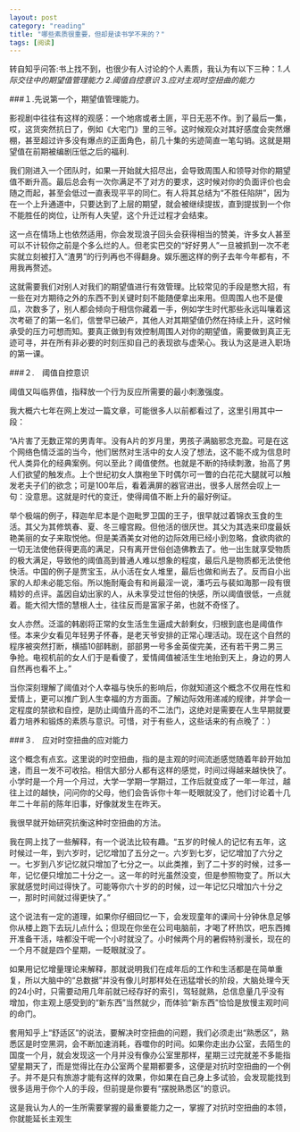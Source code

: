 ```yaml
---
layout: post
category: "reading"
title: "哪些素质很重要，但却是读书学不来的？"
tags: [阅读]
---
```


转自知乎问答:书上找不到，也很少有人讨论的个人素质，我认为有以下三种：*1.人际交往中的期望值管理能力* *2.阈值自控意识* *3.应对主观时空扭曲的能力*


###１.先说第一个，期望值管理能力。


影视剧中往往有这样的观感：一个地痞或者土匪，平日无恶不作。到了最后一集，哎，这货突然抗日了，例如《大宅门》里的三爷。这时候观众对其好感度会突然爆棚，甚至超过许多没有爆点的正面角色，前几十集的劣迹简直一笔勾销。这就是期望值在前期被编剧压低之后的福利.

我们刚进入一个团队时，如果一开始就大招尽出，会导致周围人和领导对你的期望值不断升高。最后总会有一次你满足不了对方的要求，这时候对你的负面评价也会随之而起，甚至会低过一直表现平平的同仁。有人将其总结为“不胜任陷阱”，因为在一个上升通道中，只要达到了上层的期望，就会被继续提拔，直到提拔到一个你不能胜任的岗位，让所有人失望，这个升迁过程才会结束。

这一点在情场上也依然适用，你会发现浪子回头会获得相当的赞美，许多女人甚至可以不计较你之前是个多么烂的人。但老实巴交的“好好男人”一旦被抓到一次不老实就立刻被打入“渣男”的行列再也不得翻身。娱乐圈这样的例子去年今年都有，不用我再赘述。

这就需要我们对别人对我们的期望值进行有效管理。比较常见的手段是憋大招，有一些在对方期待之外的东西不到关键时刻不能随便拿出来用。但周围人也不是傻瓜，次数多了，别人都会倾向于相信你藏着一手，例如学生时代那些永远叫嚷着这次考砸了的第一名们，信誉早已破产，其他人对其期望值仍然在持续上升，这时候承受的压力可想而知。要真正做到有效控制周围人对你的期望值，需要做到真正无迹可寻，并在所有非必要的时刻压抑自己的表现欲与虚荣心。我认为这是进入职场的第一课。



###２.　阈值自控意识

阈值又叫临界值，指释放一个行为反应所需要的最小刺激强度。

我大概六七年在网上发过一篇文章，可能很多人以前都看过了，这里引用其中一段：

“A片害了无数正常的男青年。没有A片的岁月里，男孩子满脑邪念充盈。可是在这个网络色情泛滥的当今，他们居然对生活中的女人没了想法，这不能不成为信息时代人类异化的经典案例。何以至此？阈值使然。也就是不断的持续刺激，抬高了男人们欲望的触发点。上个世纪初女人旗袍坐下时偶尔可一瞥的白花花大腿就可以触发老夫子们的欲念；可是100年后，看着满屏的器官进出，很多人居然会叹上一句：没意思。这就是时代的变迁，使得阈值不断上升的最好例证。

举个极端的例子，释迦牟尼本是个迦毗罗卫国的王子，很早就过着锦衣玉食的生活。其父为其修筑春、夏、冬三幢宫殿。但他活的很厌世。其父为其选来印度最妖艳美丽的女子来取悦他。但是美酒美女对他的边际效用已经小到忽略，食欲肉欲的一切无法使他获得更高的满足，只有离开世俗创造佛教去了。他一出生就享受物质的极大满足，导致他的阈值高到普通人难以想象的程度，最后凡是物质都无法使他快活。中国的例子是贾宝玉，从小活在女人堆里，最后也做和尚去了。反而自小出家的人却未必能忘俗。所以施耐庵会有和尚最淫一说，潘巧云与裴如海那一段有很精妙的点评。盖因自幼出家的人，从未享受过世俗的快感，所以阈值很低，一点就着。能大彻大悟的慧根人士，往往反而是富家子弟，也就不奇怪了。

女人亦然。泛滥的韩剧将正常的女生活生生逼成大龄剩女，归根到底也是阈值作怪。本来少女看见年轻男子怀春，是老天爷安排的正常心理活动。现在这个自然的程序被突然打断，横插10部韩剧，部部男一号多金英俊完美，还有若干男二男三争抢。电视机前的女人们于是看傻了，爱情阈值被活生生地抬到天上，身边的男人自然再也看不上。”

当你深刻理解了阈值对个人幸福与快乐的影响后，你就知道这个概念不仅用在性和爱情上，更可以推广到人生幸福的方方面面。了解边际效用递减的规律，并学会一定程度的禁欲和自控，是防止阈值升高的不二法门，这绝对是需要在人生早期就要着力培养和锻炼的素质与意识。可惜，对于有些人，这些话来的有点晚了：）




###３.　应对时空扭曲的应对能力

这个概念有点玄。这里说的时空扭曲，指的是主观的时间流逝感觉随着年龄开始加速，而且一发不可收拾。相信大部分人都有这样的感觉，时间过得越来越快快了。小学时是一个月一个月过，大学一学期一学期过，工作后就变成了一年一年过，越往上过的越快，问问你的父母，他们会告诉你十年一眨眼就没了，他们讨论着十几年二十年前的陈年旧事，好像就发生在昨天。

我很早就开始研究抗衡这种时空扭曲的方法。

我在网上找了一些解释，有一个说法比较有趣。“五岁的时候人的记忆有五年，这时候过一年，到六岁时，记忆增加了五分之一。六岁到七岁，记忆增加了六分之一。七岁到八岁记忆就只增加了七分之一。以此类推，到了二十岁的时候，过多一年，记忆便只增加二十分之一。这一年的时光虽然没变，但是参照物变了。所以大家就感觉时间过得快了。可能等你六十岁的的时候，过一年记忆只增加六十分之一，那时时间就过得更快了。”

这个说法有一定的道理，如果你仔细回忆一下，会发现童年的课间十分钟休息足够你从楼上跑下去玩儿点什么；但现在你坐在公司电脑前，才喝了杯热饮，吧东西摊开准备干活，啥都没干呢一个小时就没了。小时候两个月的暑假特别漫长，现在的一个月不就是四个星期，一眨眼就没了。

如果用记忆增量理论来解释，那就说明我们在成年后的工作和生活都是在简单重复，所以大脑中的“总数据”并没有像儿时那样处在迅猛增长的阶段，大脑处理今天的24小时，只需要动用几年前就已经存好的索引，驾轻就熟，总信息量几乎没有增加，你主观上感受到的“新东西”当然就少，而体验“新东西”恰恰是放慢主观时间的命门。

套用知乎上“舒适区”的说法，要解决时空扭曲的问题，我们必须走出“熟悉区”，熟悉区是时空黑洞，会不断加速消耗，吞噬你的时间。如果你走出办公室，去陌生的国度一个月，就会发现这一个月并没有像办公室里那样，星期三过完就差不多能指望星期天了，而是觉得比在办公室两个星期都要多，这便是对抗时空扭曲的一个例子。并不是只有旅游才能有这样的效果，你如果在自己身上多试验，会发现能找到很多适用于你个人的手段，但前提是你要有“摆脱熟悉区”的意识。

这是我认为人的一生所需要掌握的最重要能力之一，掌握了对抗时空扭曲的本领，你就能延长主观生
